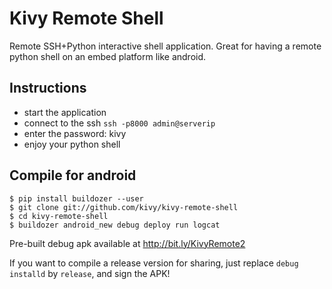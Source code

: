 Kivy Remote Shell
=================

Remote SSH+Python interactive shell application. Great for having a remote
python shell on an embed platform like android.


Instructions
------------

* start the application
* connect to the ssh `ssh -p8000 admin@serverip`
* enter the password: kivy
* enjoy your python shell


Compile for android
-------------------


```
$ pip install buildozer --user
$ git clone git://github.com/kivy/kivy-remote-shell
$ cd kivy-remote-shell
$ buildozer android_new debug deploy run logcat
```

Pre-built debug apk available at http://bit.ly/KivyRemote2


If you want to compile a release version for sharing, just replace `debug
installd` by `release`, and sign the APK!
